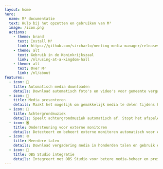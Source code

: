 ```yaml
---
layout: home
hero:
  name: M³ documentatie
  text: Hulp bij het opzetten en gebruiken van M³
  image: /icon.png
  actions:
    - theme: brand
      text: Install M³
      link: https://github.com/sircharlo/meeting-media-manager/releases/latest
    - theme: alt
      text: Gebruik in de Koninkrijkszaal
      link: /nl/using-at-a-kingdom-hall
    - theme: alt
      text: Over M³
      link: /nl/about
features:
  - icon: 🚀
    title: Automatisch media downloaden
    details: Download automatisch foto's en video's voor gemeente vergaderingen in elke taal die beschikbaar is op JW.org.
  - icon: 🎦
    title: Media presenteren
    details: Maakt het mogelijk om gemakkelijk media te delen tijdens hybride en fysieke vergaderingen.
  - icon: 🎵
    title: Achtergrondmuziek
    details: Speelt achtergrondmuziek automatisch af. Stopt het afspelen voordat de vergadering begint. Achtergrondmuziek kan met één klik na de vergadering opnieuw worden gestart.
  - icon: 🖥️
    title: Ondersteuning voor externe monitoren
    details: Detecteert en beheert externe monitoren automatisch voor een soepele media-presentatie.
  - icon: 🌐
    title: Meerdere talen
    details: Download vergadering media in honderden talen en gebruik de interface van M³ in een van de vele beschikbare talen.
  - icon: 🧩
    title: OBS Studio integratie
    details: Integreert met OBS Studio voor betere media-beheer en presentatie mogelijkheden.
---
```

